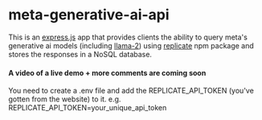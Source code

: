 # meta-generative-ai-api

This is an [express.js](https://expressjs.com/) app that provides clients the ability to query meta's generative ai models (including [llama-2](https://llama.meta.com/)) using [replicate](https://www.npmjs.com/package/replicate) npm package and stores the responses in a NoSQL database.

#### A video of a live demo + more comments are coming soon

You need to create a .env file and add the REPLICATE_API_TOKEN (you've gotten from the website) to it.
e.g. REPLICATE_API_TOKEN=your_unique_api_token
